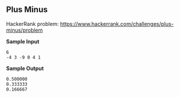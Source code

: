 ## Plus Minus

HackerRank problem: https://www.hackerrank.com/challenges/plus-minus/problem

**Sample Input**

```
6
-4 3 -9 0 4 1
```

**Sample Output**

```
0.500000
0.333333
0.166667
```